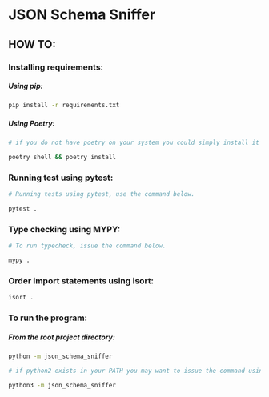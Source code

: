 # JSON Schema Sniffer

## HOW TO:
### Installing requirements:
##### Using pip:

```bash
pip install -r requirements.txt

```

##### Using Poetry:
```bash
# if you do not have poetry on your system you could simply install it via pip using "pip install poetry".

poetry shell && poetry install

```

### Running test using pytest:

```bash
# Running tests using pytest, use the command below.

pytest .

```

### Type checking using MYPY:

```bash
# To run typecheck, issue the command below.

mypy .

```

### Order import statements using isort:

```bash
isort .
```

### To run the program:
##### From the root project directory:
```bash
python -m json_schema_sniffer

# if python2 exists in your PATH you may want to issue the command using

python3 -m json_schema_sniffer

```

